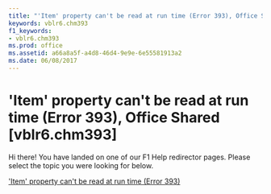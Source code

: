 ```yaml
---
title: "'Item' property can't be read at run time (Error 393), Office Shared [vblr6.chm393]"
keywords: vblr6.chm393
f1_keywords:
- vblr6.chm393
ms.prod: office
ms.assetid: a66a8a5f-a4d8-46d4-9e9e-6e55581913a2
ms.date: 06/08/2017
---
```



# 'Item' property can't be read at run time (Error 393), Office Shared [vblr6.chm393]

Hi there! You have landed on one of our F1 Help redirector pages. Please select the topic you were looking for below.

['Item' property can't be read at run time (Error 393)](http://msdn.microsoft.com/library/80b33869-c3a3-9f3f-57e4-076b81b31a66%28Office.15%29.aspx)


